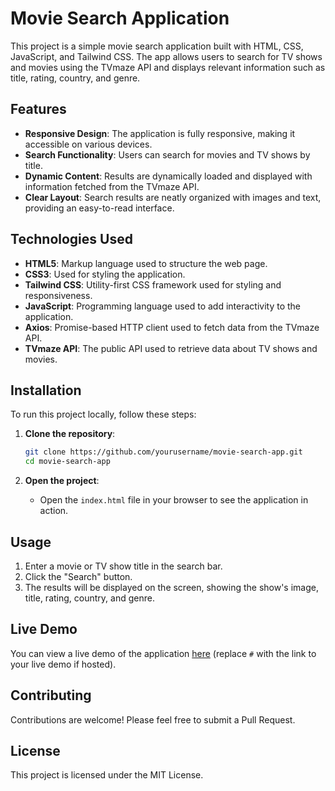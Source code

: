 # Movie Search Application

This project is a simple movie search application built with HTML, CSS, JavaScript, and Tailwind CSS. The app allows users to search for TV shows and movies using the TVmaze API and displays relevant information such as title, rating, country, and genre.

## Features

- **Responsive Design**: The application is fully responsive, making it accessible on various devices.
- **Search Functionality**: Users can search for movies and TV shows by title.
- **Dynamic Content**: Results are dynamically loaded and displayed with information fetched from the TVmaze API.
- **Clear Layout**: Search results are neatly organized with images and text, providing an easy-to-read interface.

## Technologies Used

- **HTML5**: Markup language used to structure the web page.
- **CSS3**: Used for styling the application.
- **Tailwind CSS**: Utility-first CSS framework used for styling and responsiveness.
- **JavaScript**: Programming language used to add interactivity to the application.
- **Axios**: Promise-based HTTP client used to fetch data from the TVmaze API.
- **TVmaze API**: The public API used to retrieve data about TV shows and movies.

## Installation

To run this project locally, follow these steps:

1. **Clone the repository**:

   ```bash
   git clone https://github.com/yourusername/movie-search-app.git
   cd movie-search-app
   ```

2. **Open the project**:
   - Open the `index.html` file in your browser to see the application in action.

## Usage

1. Enter a movie or TV show title in the search bar.
2. Click the "Search" button.
3. The results will be displayed on the screen, showing the show's image, title, rating, country, and genre.

## Live Demo

You can view a live demo of the application [here](https://moviesmazeapi.netlify.app) (replace `#` with the link to your live demo if hosted).

## Contributing

Contributions are welcome! Please feel free to submit a Pull Request.

## License

This project is licensed under the MIT License.
